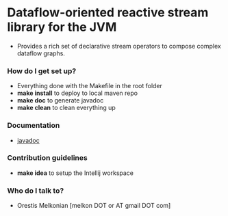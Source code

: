 # Dataflow-oriented reactive stream library for the JVM #

* Provides a rich set of declarative stream operators to compose complex dataflow graphs.

### How do I get set up? ###

* Everything done with the Makefile in the root folder
* **make install** to deploy to local maven repo
* **make doc** to generate javadoc
* **make clean** to clean everything up

### Documentation ###

* [javadoc](http://reactive-ros.github.io/reactive-ros/)

### Contribution guidelines ###

* **make idea** to setup the Intellij workspace

### Who do I talk to? ###

* Orestis Melkonian [melkon DOT or AT gmail DOT com]